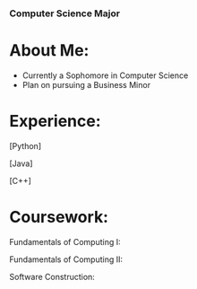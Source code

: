 ### Computer Science Major

# About Me:
- Currently a Sophomore in Computer Science
- Plan on pursuing a Business Minor

# Experience:
[Python]

[Java]

[C++]

# Coursework: 
Fundamentals of Computing I:

Fundamentals of Computing II:

Software Construction: 
